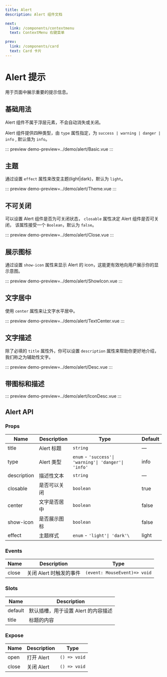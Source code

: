 ```yaml
---
title: Alert
description: Alert 组件文档

next:
  link: /components/contextmenu
  text: ContextMenu 右键菜单

prev:
  link: /components/card
  text: Card 卡片
---
```


# Alert 提示

用于页面中展示重要的提示信息。

## 基础用法

Alert 组件不属于浮层元素，不会自动消失或关闭。

Alert 组件提供四种类型，由 `type` 属性指定，为 `success | warning | danger | info` , 默认值为 `info`。

::: preview
demo-preview=../demo/alert/Basic.vue
:::

## 主题

通过设置 `effect` 属性来改变主题(light|dark)，默认为 `light`。

::: preview
demo-preview=../demo/alert/Theme.vue
:::

## 不可关闭

可以设置 Alert 组件是否为可关闭状态， `closable` 属性决定 Alert 组件是否可关闭， 该属性接受一个 `Boolean`，默认为 `false`。

::: preview
demo-preview=../demo/alert/Close.vue
:::

## 展示图标

通过设置 `show-icon` 属性来显示 Alert 的 icon，这能更有效地向用户展示你的显示意图。

::: preview
demo-preview=../demo/alert/ShowIcon.vue
:::

## 文字居中

使用 `center` 属性来让文字水平居中。

::: preview
demo-preview=../demo/alert/TextCenter.vue
:::

## 文字描述

除了必填的 `title` 属性外，你可以设置 `description` 属性来帮助你更好地介绍，我们称之为辅助性文字。

::: preview
demo-preview=../demo/alert/Desc.vue
:::

## 带图标和描述

::: preview
demo-preview=../demo/alert/IconDesc.vue
:::

## Alert API

### Props

| Name        | Description  | Type                                                 | Default |
| ----------- | ------------ | ---------------------------------------------------- | ------- |
| title       | Alert 标题   | `string`                                             | —       |
| type        | Alert 类型   | `enum` - `'success'\| 'warning'\| 'danger'\| 'info'` | info    |
| description | 描述性文本   | `string`                                             | —       |
| closable    | 是否可以关闭 | `boolean`                                            | true    |
| center      | 文字是否居中 | `boolean`                                            | false   |
| show-icon   | 是否展示图标 | `boolean`                                            | false   |
| effect      | 主题样式     | `enum` - `'light'\| 'dark'\`                         | light   |

### Events

| Name  | Description             | Type                         |
| ----- | ----------------------- | ---------------------------- |
| close | 关闭 Alert 时触发的事件 | `(event: MouseEvent)=> void` |

### Slots

| Name    | Description                         |
| ------- | ----------------------------------- |
| default | 默认插槽，用于设置 Alert 的内容描述 |
| title   | 标题的内容                          |

### Expose

| Name  | Description | Type         |
| ----- | ----------- | ------------ |
| open  | 打开 Alert  | `() => void` |
| close | 关闭 Alert  | `() => void` |
